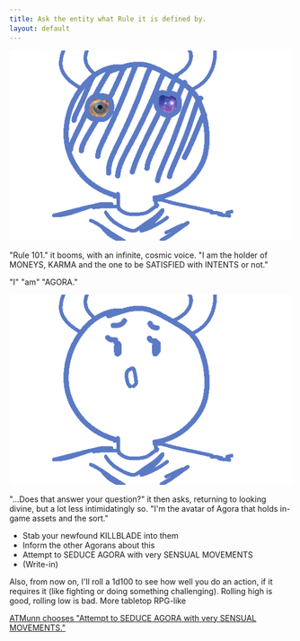 ```yaml
---
title: Ask the entity what Rule it is defined by.
layout: default
---
```



![A close-up of the angelic figure's face, glancing sideways.](../images/update3a.png)

"Rule 101." it booms, with an infinite, cosmic voice. "I am the holder of
MONEYS, KARMA and the one to be SATISFIED with INTENTS or not."

"I"
"am"
"AGORA."

![The same close-up of the angelic figure's face, this time it looks distraught or embarassed](../images/update3b.png)

"...Does that answer your question?" it then asks, returning to looking
divine, but a lot less intimidatingly so. "I'm the avatar of Agora that
holds in-game assets and the sort."

- Stab your newfound KILLBLADE into them
- Inform the other Agorans about this
- Attempt to SEDUCE AGORA with very SENSUAL MOVEMENTS
- (Write-in)

Also, from now on, I'll roll a 1d100 to see how well you do an action, if
it requires it (like fighting or doing something challenging). Rolling high
is good, rolling low is bad. More tabletop RPG-like

[ATMunn chooses "Attempt to SEDUCE AGORA with very SENSUAL MOVEMENTS."](update4.html)
